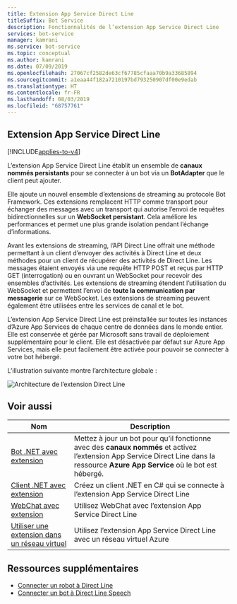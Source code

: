 ```yaml
---
title: Extension App Service Direct Line
titleSuffix: Bot Service
description: Fonctionnalités de l’extension App Service Direct Line
services: bot-service
manager: kamrani
ms.service: bot-service
ms.topic: conceptual
ms.author: kamrani
ms.date: 07/09/2019
ms.openlocfilehash: 27067cf2582de63cf67785cfaaa70b9a33685894
ms.sourcegitcommit: a1eaa44f182a7210197bd793250907df00e9edab
ms.translationtype: HT
ms.contentlocale: fr-FR
ms.lasthandoff: 08/03/2019
ms.locfileid: "68757761"
---
```

## <a name="direct-line-app-service-extension"></a>Extension App Service Direct Line

[!INCLUDE[applies-to-v4](includes/applies-to.md)]

L’extension App Service Direct Line établit un ensemble de **canaux nommés persistants** pour se connecter à un bot via un **BotAdapter** que le client peut ajouter.

Elle ajoute un nouvel ensemble d’extensions de streaming au protocole Bot Framework. Ces extensions remplacent HTTP comme transport pour échanger des messages avec un transport qui autorise l’envoi de requêtes bidirectionnelles sur un **WebSocket persistant**. Cela améliore les performances et permet une plus grande isolation pendant l’échange d’informations.

Avant les extensions de streaming, l’API Direct Line offrait une méthode permettant à un client d’envoyer des activités à Direct Line et deux méthodes pour un client de récupérer des activités de Direct Line. Les messages étaient envoyés via une requête HTTP POST et reçus par HTTP GET (interrogation) ou en ouvrant un WebSocket pour recevoir des ensembles d’activités.
Les extensions de streaming étendent l’utilisation du WebSocket et permettent l’envoi de **toute la communication par messagerie** sur ce WebSocket. Les extensions de streaming peuvent également être utilisées entre les services de canal et le bot.


L’extension App Service Direct Line est préinstallée sur toutes les instances d’Azure App Services de chaque centre de données dans le monde entier. Elle est conservée et gérée par Microsoft sans travail de déploiement supplémentaire pour le client.
Elle est désactivée par défaut sur Azure App Services, mais elle peut facilement être activée pour pouvoir se connecter à votre bot hébergé.

L’illustration suivante montre l’architecture globale :

![Architecture de l’extension Direct Line](./media/channels/direct-line-extension-architecture.png)

## <a name="see-also"></a>Voir aussi

|Nom|Description|
|---|---|
|[Bot .NET avec extension](bot-service-channel-directline-extension-net-bot.md)|Mettez à jour un bot pour qu’il fonctionne avec des **canaux nommés** et activez l’extension App Service Direct Line dans la ressource **Azure App Service** où le bot est hébergé.  |
|[Client .NET avec extension](bot-service-channel-directline-extension-net-client.md)|Créez un client .NET en C# qui se connecte à l’extension App Service Direct Line|
|[WebChat avec extension](bot-service-channel-directline-extension-webchat-client.md)|Utilisez WebChat avec l’extension App Service Direct Line|
|[Utiliser une extension dans un réseau virtuel](bot-service-channel-directline-extension-vnet.md)|Utilisez l’extension App Service Direct Line avec un réseau virtuel Azure|

## <a name="addtional-resources"></a>Ressources supplémentaires

- [Connecter un robot à Direct Line](bot-service-channel-connect-directline.md)
- [Connecter un bot à Direct Line Speech](bot-service-channel-connect-directlinespeech.md)
